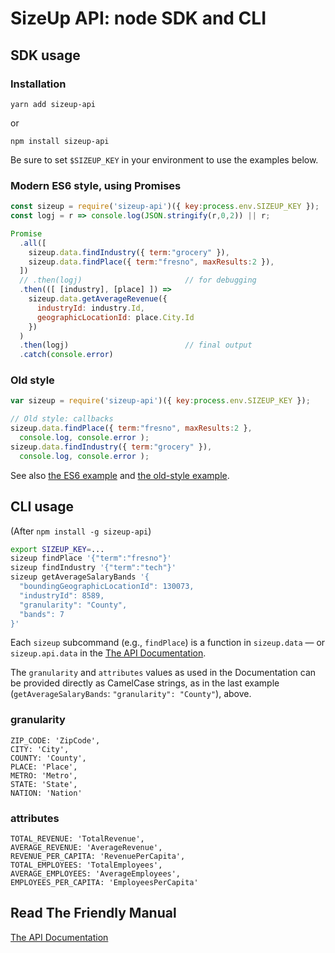 # SizeUp API: node SDK and CLI

## SDK usage

### Installation


```
yarn add sizeup-api
```
or
```
npm install sizeup-api
```

Be sure to set `$SIZEUP_KEY` in your environment to use the examples below.

### Modern ES6 style, using Promises
```javascript
const sizeup = require('sizeup-api')({ key:process.env.SIZEUP_KEY });
const logj = r => console.log(JSON.stringify(r,0,2)) || r;

Promise
  .all([
    sizeup.data.findIndustry({ term:"grocery" }),
    sizeup.data.findPlace({ term:"fresno", maxResults:2 }),
  ])
  // .then(logj)                       // for debugging
  .then(([ [industry], [place] ]) =>
    sizeup.data.getAverageRevenue({
      industryId: industry.Id,
      geographicLocationId: place.City.Id
    })
  )
  .then(logj)                          // final output
  .catch(console.error)
```

### Old style
```javascript
var sizeup = require('sizeup-api')({ key:process.env.SIZEUP_KEY });

// Old style: callbacks
sizeup.data.findPlace({ term:"fresno", maxResults:2 },
  console.log, console.error );
sizeup.data.findIndustry({ term:"grocery" }),
  console.log, console.error );
```

See also [the ES6 example](./example.es6.js) and [the old-style example](./example.js).


## CLI usage

(After `npm install -g sizeup-api`)

```bash
export SIZEUP_KEY=...
sizeup findPlace '{"term":"fresno"}'
sizeup findIndustry '{"term":"tech"}'
sizeup getAverageSalaryBands '{
  "boundingGeographicLocationId": 130073,
  "industryId": 8589,
  "granularity": "County",
  "bands": 7
}'
```

Each `sizeup` subcommand (e.g., `findPlace`) is a function in `sizeup.data` — or `sizeup.api.data` in the [The API Documentation](http://www.sizeup.com/developers/documentation).

The `granularity` and `attributes` values as used in the Documentation can be provided directly as CamelCase strings, as in the last example (`getAverageSalaryBands`: `"granularity": "County"`), above.

### granularity
```
ZIP_CODE: 'ZipCode',
CITY: 'City',
COUNTY: 'County',
PLACE: 'Place',
METRO: 'Metro',
STATE: 'State',
NATION: 'Nation'
```

### attributes
```
TOTAL_REVENUE: 'TotalRevenue',
AVERAGE_REVENUE: 'AverageRevenue',
REVENUE_PER_CAPITA: 'RevenuePerCapita',
TOTAL_EMPLOYEES: 'TotalEmployees',
AVERAGE_EMPLOYEES: 'AverageEmployees',
EMPLOYEES_PER_CAPITA: 'EmployeesPerCapita'
```

## Read The Friendly Manual

[The API Documentation](http://www.sizeup.com/developers/documentation)
